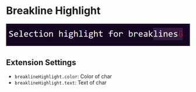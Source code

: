 # Breakline Highlight

![ss](./assets/ss.png)

## Extension Settings

* `breaklineHighlight.color`: Color of char
* `breaklineHighlight.text`: Text of char
